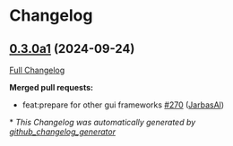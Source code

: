# Changelog

## [0.3.0a1](https://github.com/OpenVoiceOS/ovos-utils/tree/0.3.0a1) (2024-09-24)

[Full Changelog](https://github.com/OpenVoiceOS/ovos-utils/compare/0.2.1...0.3.0a1)

**Merged pull requests:**

- feat:prepare for other gui frameworks [\#270](https://github.com/OpenVoiceOS/ovos-utils/pull/270) ([JarbasAl](https://github.com/JarbasAl))



\* *This Changelog was automatically generated by [github_changelog_generator](https://github.com/github-changelog-generator/github-changelog-generator)*
